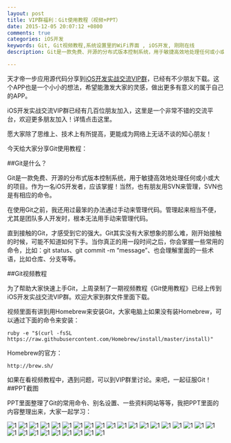 ```yaml
---
layout: post
title: VIP群福利：Git使用教程（视频+PPT）
date: 2015-12-05 20:07:12 +0800
comments: true
categories: iOS开发
keywords: Git, Git视频教程,系统设置里的WiFi界面 , iOS开发, 刚刚在线
description: Git是一款免费、开源的分布式版本控制系统，用于敏捷高效地处理任何或小或大的项目。作为一名iOS开发者，应该掌握！当然，也有朋友用SVN来管理，SVN也是有相应的命令。

---
```

 

天才帝一步应用源代码分享到[iOS开发实战交流VIP群](http://www.superqq.com/blog/2015/11/19/create-high-efficiency-ios-group/)，已经有不少朋友下载。这个APP也是一个小小的想法，希望能激发大家的灵感，做出更多有意义的属于自己的APP。


iOS开发实战交流VIP群已经有几百位朋友加入，这里是一个非常不错的交流平台，欢迎更多朋友加入！详情点击这里。


愿大家除了思维上、技术上有所提高，更能成为网络上无话不谈的知心朋友！


今天给大家分享Git使用教程：


##Git是什么？


<!--more-->


Git是一款免费、开源的分布式版本控制系统，用于敏捷高效地处理任何或小或大的项目。作为一名iOS开发者，应该掌握！当然，也有朋友用SVN来管理，SVN也是有相应的命令。

在使用Git之前，我还用过最笨的办法通过手动来管理代码。管理起来相当不便，尤其是团队多人开发时，根本无法用手动来管理代码。

直到接触的Git，才感受到它的强大。Git其实没有大家想象的那么难，刚开始接触的时候，可能不知道如何下手。当你真正的用一段时间之后，你会掌握一些常用的命令，比如：git status、git commit -m “message”、也会理解里面的一些术语，比如仓库、分支等等。

##Git视频教程

为了帮助大家快速上手Git，上周录制了一期视频教程《Git使用教程》已经上传到iOS开发实战交流VIP群。欢迎大家到群文件里面下载。

视频里面有讲到用Homebrew来安装Git，大家电脑上如果没有装Homebrew，可以通过下面的命令来安装：

	ruby -e "$(curl -fsSL https://raw.githubusercontent.com/Homebrew/install/master/install)"

Homebrew的官方：

	http://brew.sh/

如果在看视频教程中，遇到问题，可以到VIP群里讨论。来吧，一起征服Git！
##PPT截图

PPT里面整理了Git的常用命令、别名设置、一些资料网站等等，我把PPT里面的内容整理出来，大家一起学习：

![1](http://images.90159.com/git/1.png)
![1](http://images.90159.com/git/2.png)
![1](http://images.90159.com/git/3.png)
![1](http://images.90159.com/git/4.png)
![1](http://images.90159.com/git/5.png)
![1](http://images.90159.com/git/6.png)
![1](http://images.90159.com/git/7.png)
![1](http://images.90159.com/git/8.png)
![1](http://images.90159.com/git/9.png)
![1](http://images.90159.com/git/10.png)
![1](http://images.90159.com/git/11.png)
![1](http://images.90159.com/git/12.png)
![1](http://images.90159.com/git/13.png)
![1](http://images.90159.com/git/14.png)
![1](http://images.90159.com/git/15.png)
![1](http://images.90159.com/git/16.png)
![1](http://images.90159.com/git/17.png)
![1](http://images.90159.com/git/18.png)
![1](http://images.90159.com/git/19.png)
![1](http://images.90159.com/git/20.png)
![1](http://images.90159.com/git/21.png)
![1](http://images.90159.com/git/22.png)
![1](http://images.90159.com/git/23.png)
![1](http://images.90159.com/git/24.png)
![1](http://images.90159.com/git/25.png)
![1](http://images.90159.com/git/26.png)
![1](http://images.90159.com/git/27.png)
![1](http://images.90159.com/git/28.png)
